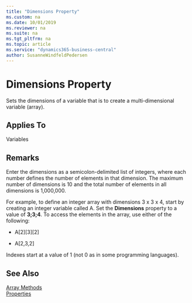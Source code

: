 ```yaml
---
title: "Dimensions Property"
ms.custom: na
ms.date: 10/01/2019
ms.reviewer: na
ms.suite: na
ms.tgt_pltfrm: na
ms.topic: article
ms.service: "dynamics365-business-central"
author: SusanneWindfeldPedersen
---
```


# Dimensions Property
Sets the dimensions of a variable that is to create a multi-dimensional variable (array).  
  
## Applies To  

Variables  
  
## Remarks  

Enter the dimensions as a semicolon-delimited list of integers, where each number defines the number of elements in that dimension. The maximum number of dimensions is 10 and the total number of elements in all dimensions is 1,000,000.  
  
For example, to define an integer array with dimensions 3 x 3 x 4, start by creating an integer variable called A. Set the **Dimensions** property to a value of **3;3;4**. To access the elements in the array, use either of the following:  
  
- A\[2\]\[3\]\[2\]  
  
- A\[2,3,2\]  
  
Indexes start at a value of 1 (not 0 as in some programming languages).  
  
## See Also  

[Array Methods](../methods/devenv-array-methods.md)  
[Properties](devenv-properties.md)  